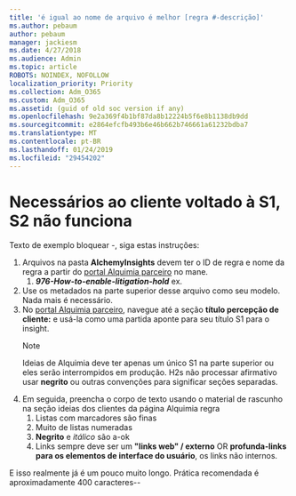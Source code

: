 ```yaml
---
title: 'é igual ao nome de arquivo é melhor [regra #-descrição]'
ms.author: pebaum
author: pebaum
manager: jackiesm
ms.date: 4/27/2018
ms.audience: Admin
ms.topic: article
ROBOTS: NOINDEX, NOFOLLOW
localization_priority: Priority
ms.collection: Adm_O365
ms.custom: Adm_O365
ms.assetid: (guid of old soc version if any)
ms.openlocfilehash: 9e2a369f4b1bf87da8b12224b5f6e8b1138db9dd
ms.sourcegitcommit: e2864efcfb493b6e46b662b746661a61232bdba7
ms.translationtype: MT
ms.contentlocale: pt-BR
ms.lasthandoff: 01/24/2019
ms.locfileid: "29454202"
---
```

# <a name="required-customer-facing-h1-h2-doesnt-work"></a>Necessários ao cliente voltado à S1, S2 não funciona
Texto de exemplo bloquear -, siga estas instruções:

1. Arquivos na pasta **AlchemyInsights** devem ter o ID de regra e nome da regra a partir do [portal Alquimia parceiro](https://alchemyportal.azurewebsites.net) no mane.
    1. ***976-How-to-enable-litigation-hold*** ex.
1. Use os metadados na parte superior desse arquivo como seu modelo. Nada mais é necessário.
1. No [portal Alquimia parceiro](https://alchemyportal.azurewebsites.net), navegue até a seção **título percepção de cliente:** e usá-la como uma partida aponte para seu título S1 para o insight. 
    > [!NOTE]
    > Ideias de Alquimia deve ter apenas um único S1 na parte superior ou eles serão interrompidos em produção. H2s não processar afirmativo usar **negrito** ou outras convenções para significar seções separadas.
1. Em seguida, preencha o corpo de texto usando o material de rascunho na seção ideias dos clientes da página Alquimia regra
    1. Listas com marcadores são finas
    1. Muito de listas numeradas
    1. **Negrito** e *itálico* são a-ok
    1. Links sempre deve ser um **"links web" / externo** OR **profunda-links para os elementos de interface do usuário**, os links não internos.

E isso realmente já é um pouco muito longo. Prática recomendada é aproximadamente 400 caracteres--